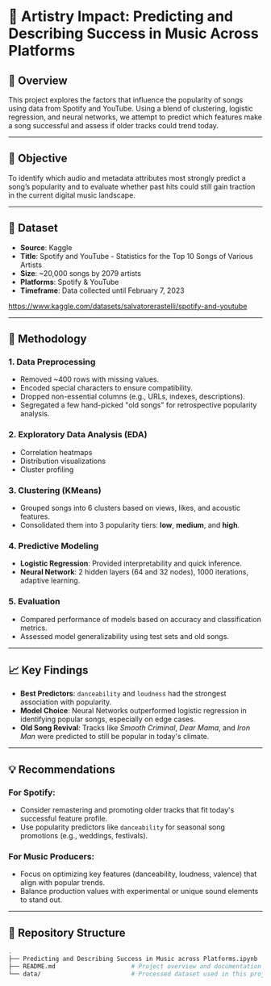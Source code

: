 # 🎵 Artistry Impact: Predicting and Describing Success in Music Across Platforms

## 📌 Overview

This project explores the factors that influence the popularity of songs using data from Spotify and YouTube. Using a blend of clustering, logistic regression, and neural networks, we attempt to predict which features make a song successful and assess if older tracks could trend today.

---

## 🎯 Objective

To identify which audio and metadata attributes most strongly predict a song’s popularity and to evaluate whether past hits could still gain traction in the current digital music landscape.

---

## 📂 Dataset

- **Source**: Kaggle  
- **Title**: Spotify and YouTube - Statistics for the Top 10 Songs of Various Artists  
- **Size**: ~20,000 songs by 2079 artists  
- **Platforms**: Spotify & YouTube  
- **Timeframe**: Data collected until February 7, 2023

https://www.kaggle.com/datasets/salvatorerastelli/spotify-and-youtube

---

## 🧪 Methodology

### 1. Data Preprocessing
- Removed ~400 rows with missing values.
- Encoded special characters to ensure compatibility.
- Dropped non-essential columns (e.g., URLs, indexes, descriptions).
- Segregated a few hand-picked "old songs" for retrospective popularity analysis.

### 2. Exploratory Data Analysis (EDA)
- Correlation heatmaps
- Distribution visualizations
- Cluster profiling

### 3. Clustering (KMeans)
- Grouped songs into 6 clusters based on views, likes, and acoustic features.
- Consolidated them into 3 popularity tiers: **low**, **medium**, and **high**.

### 4. Predictive Modeling
- **Logistic Regression**: Provided interpretability and quick inference.
- **Neural Network**: 2 hidden layers (64 and 32 nodes), 1000 iterations, adaptive learning.

### 5. Evaluation
- Compared performance of models based on accuracy and classification metrics.
- Assessed model generalizability using test sets and old songs.

---

## 📈 Key Findings

- **Best Predictors**: `danceability` and `loudness` had the strongest association with popularity.
- **Model Choice**: Neural Networks outperformed logistic regression in identifying popular songs, especially on edge cases.
- **Old Song Revival**: Tracks like *Smooth Criminal*, *Dear Mama*, and *Iron Man* were predicted to still be popular in today's climate.

---

## 💡 Recommendations

### For Spotify:
- Consider remastering and promoting older tracks that fit today's successful feature profile.
- Use popularity predictors like `danceability` for seasonal song promotions (e.g., weddings, festivals).

### For Music Producers:
- Focus on optimizing key features (danceability, loudness, valence) that align with popular trends.
- Balance production values with experimental or unique sound elements to stand out.

---

## 📁 Repository Structure

```bash
.
├── Predicting and Describing Success in Music across Platforms.ipynb   # Cleaned and well-commented notebook
├── README.md                     # Project overview and documentation
└── data/                         # Processed dataset used in this project
